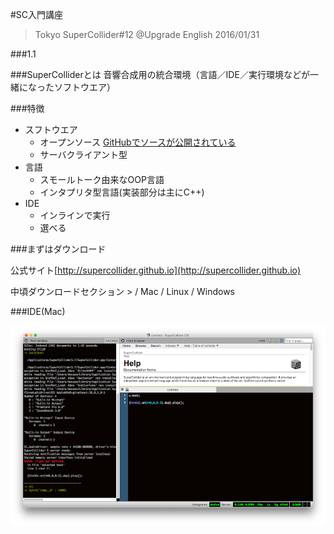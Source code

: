 #SC入門講座
>Tokyo SuperCollider#12 @Upgrade English 2016/01/31

###1.1

###SuperColliderとは
音響合成用の統合環境（言語／IDE／実行環境などが一緒になったソフトウエア）

###特徴

  - スフトウエア
    - オープンソース [GitHubでソースが公開されている](http://github.com/supercollider)
    - サーバクライアント型
  - 言語
    - スモールトーク由来なOOP言語
    - インタプリタ型言語(実装部分は主にC++)
  - IDE  
    - インラインで実行
    - 選べる



###まずはダウンロード

公式サイト[http://supercollider.github.io](http://supercollider.github.io)

中頃ダウンロードセクション > / Mac / Linux / Windows

###IDE(Mac)

![IDE](./images/ide.png)